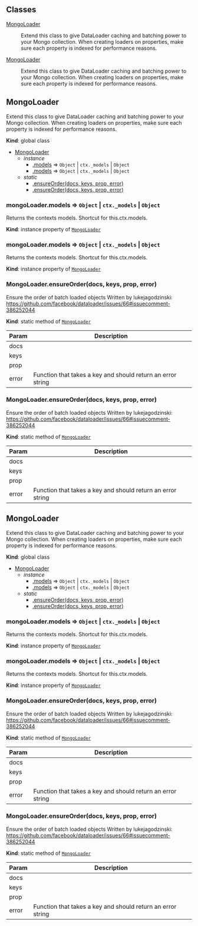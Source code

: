 ## Classes

<dl>
<dt><a href="#MongoLoader">MongoLoader</a></dt>
<dd><p>Extend this class to give DataLoader caching and batching power to your Mongo collection.
When creating loaders on properties, make sure each property is indexed for performance reasons.</p>
</dd>
<dt><a href="#MongoLoader">MongoLoader</a></dt>
<dd><p>Extend this class to give DataLoader caching and batching power to your Mongo collection.
When creating loaders on properties, make sure each property is indexed for performance reasons.</p>
</dd>
</dl>

<a name="MongoLoader"></a>

## MongoLoader
Extend this class to give DataLoader caching and batching power to your Mongo collection.
When creating loaders on properties, make sure each property is indexed for performance reasons.

**Kind**: global class  

* [MongoLoader](#MongoLoader)
    * _instance_
        * [.models](#MongoLoader+models) ⇒ <code>Object</code> \| <code>ctx._models</code> \| <code>Object</code>
        * [.models](#MongoLoader+models) ⇒ <code>Object</code> \| <code>ctx._models</code> \| <code>Object</code>
    * _static_
        * [.ensureOrder(docs, keys, prop, error)](#MongoLoader.ensureOrder)
        * [.ensureOrder(docs, keys, prop, error)](#MongoLoader.ensureOrder)

<a name="MongoLoader+models"></a>

### mongoLoader.models ⇒ <code>Object</code> \| <code>ctx._models</code> \| <code>Object</code>
Returns the contexts models. Shortcut for this.ctx.models.

**Kind**: instance property of [<code>MongoLoader</code>](#MongoLoader)  
<a name="MongoLoader+models"></a>

### mongoLoader.models ⇒ <code>Object</code> \| <code>ctx._models</code> \| <code>Object</code>
Returns the contexts models. Shortcut for this.ctx.models.

**Kind**: instance property of [<code>MongoLoader</code>](#MongoLoader)  
<a name="MongoLoader.ensureOrder"></a>

### MongoLoader.ensureOrder(docs, keys, prop, error)
Ensure the order of batch loaded objects
Written by lukejagodzinski: https://github.com/facebook/dataloader/issues/66#issuecomment-386252044

**Kind**: static method of [<code>MongoLoader</code>](#MongoLoader)  

| Param | Description |
| --- | --- |
| docs |  |
| keys |  |
| prop |  |
| error | Function that takes a key and should return an error string |

<a name="MongoLoader.ensureOrder"></a>

### MongoLoader.ensureOrder(docs, keys, prop, error)
Ensure the order of batch loaded objects
Written by lukejagodzinski: https://github.com/facebook/dataloader/issues/66#issuecomment-386252044

**Kind**: static method of [<code>MongoLoader</code>](#MongoLoader)  

| Param | Description |
| --- | --- |
| docs |  |
| keys |  |
| prop |  |
| error | Function that takes a key and should return an error string |

<a name="MongoLoader"></a>

## MongoLoader
Extend this class to give DataLoader caching and batching power to your Mongo collection.
When creating loaders on properties, make sure each property is indexed for performance reasons.

**Kind**: global class  

* [MongoLoader](#MongoLoader)
    * _instance_
        * [.models](#MongoLoader+models) ⇒ <code>Object</code> \| <code>ctx._models</code> \| <code>Object</code>
        * [.models](#MongoLoader+models) ⇒ <code>Object</code> \| <code>ctx._models</code> \| <code>Object</code>
    * _static_
        * [.ensureOrder(docs, keys, prop, error)](#MongoLoader.ensureOrder)
        * [.ensureOrder(docs, keys, prop, error)](#MongoLoader.ensureOrder)

<a name="MongoLoader+models"></a>

### mongoLoader.models ⇒ <code>Object</code> \| <code>ctx._models</code> \| <code>Object</code>
Returns the contexts models. Shortcut for this.ctx.models.

**Kind**: instance property of [<code>MongoLoader</code>](#MongoLoader)  
<a name="MongoLoader+models"></a>

### mongoLoader.models ⇒ <code>Object</code> \| <code>ctx._models</code> \| <code>Object</code>
Returns the contexts models. Shortcut for this.ctx.models.

**Kind**: instance property of [<code>MongoLoader</code>](#MongoLoader)  
<a name="MongoLoader.ensureOrder"></a>

### MongoLoader.ensureOrder(docs, keys, prop, error)
Ensure the order of batch loaded objects
Written by lukejagodzinski: https://github.com/facebook/dataloader/issues/66#issuecomment-386252044

**Kind**: static method of [<code>MongoLoader</code>](#MongoLoader)  

| Param | Description |
| --- | --- |
| docs |  |
| keys |  |
| prop |  |
| error | Function that takes a key and should return an error string |

<a name="MongoLoader.ensureOrder"></a>

### MongoLoader.ensureOrder(docs, keys, prop, error)
Ensure the order of batch loaded objects
Written by lukejagodzinski: https://github.com/facebook/dataloader/issues/66#issuecomment-386252044

**Kind**: static method of [<code>MongoLoader</code>](#MongoLoader)  

| Param | Description |
| --- | --- |
| docs |  |
| keys |  |
| prop |  |
| error | Function that takes a key and should return an error string |

